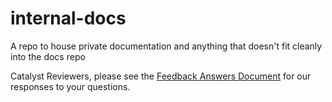 # internal-docs
A repo to house private documentation and anything that doesn't fit cleanly into the docs repo

Catalyst Reviewers, please see the [Feedback Answers Document](./reports/Catalyst%20Feedback%20Answers.pdf) for our responses to your questions.